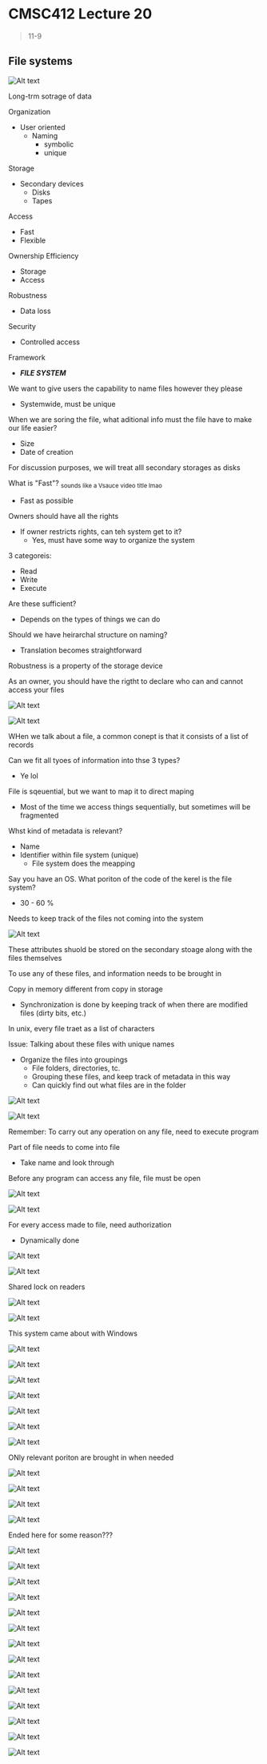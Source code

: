 # CMSC412 Lecture 20  
> 11-9  

## File systems  

![Alt text](image-1.png)  

Long-trm sotrage of data  

Organization
* User oriented
  * Naming
    * symbolic
    * unique

Storage
* Secondary devices
  * Disks
  * Tapes

Access
* Fast
* Flexible

Ownership
Efficiency 
* Storage
* Access

Robustness
* Data loss

Security
* Controlled access

Framework
* ***FILE SYSTEM***

We want to give users the capability to name files however they please
* Systemwide, must be unique  

When we are soring the file, what aditional info must the file have to make our life easier?  
* Size
* Date of creation

For discussion purposes, we will treat alll secondary storages as disks  

What is "Fast"? <sub>sounds like a Vsauce video title lmao</sub>  
* Fast as possible  

Owners should have all the rights  
* If owner restricts rights, can teh system get to it?
  * Yes, must have some way to organize the system  

3 categoreis: 
* Read 
* Write
* Execute  

Are these sufficient?  
* Depends on the types of things we can do  

Should we have heirarchal structure on naming?  
* Translation becomes straightforward  

Robustness is a property of the storage device  

As an owner, you should have the rigtht to declare who can and cannot access your files  

![Alt text](image-2.png)  

![Alt text](image-3.png)  

WHen we talk about a file, a common conept is that it consists of a list of records  

Can we fit all tyoes of information into thse 3 types?  
* Ye lol  

File is sqeuential, but we want to map it to direct maping  
* Most of the time we access things sequentially, but sometimes will be fragmented  

Whst kind of metadata is relevant?  
* Name
* Identifier within file system (unique) 
  * File system does the meapping  

Say you have an OS. What poriton of the code of the kerel is the file system?
* 30 - 60 %  

Needs to keep track of the files not coming into the system  

![Alt text](image-4.png)  

These attributes shuold be stored on the secondary stoage along with the files themselves  

To use any of these files, and information needs to be brought in  

Copy in memory different from copy in storage  
* Synchronization is done by keeping track of when there are modified files (dirty bits, etc.)  

In unix, every file traet as a list of characters

Issue: Talking about these files with unique names
* Organize the files into groupings
  * File folders, directories, tc.
  * Grouping these files, and keep track of metadata in this way  
  * Can quickly find out what files are in the folder  

![Alt text](image-5.png)  

![Alt text](image-6.png)  

Remember: To carry out any operation on any file, need to execute program  

Part of file needs to come into file  
* Take name and look through  

Before any program can access any file, file must be open  

![Alt text](image-7.png)  

![Alt text](image-8.png)  

For every access made to file, need authorization
* Dynamically done 

![Alt text](image-9.png)  

![Alt text](image-10.png)  

Shared lock on readers  

![Alt text](image-11.png)  

![Alt text](image-12.png)  

This system came about with Windows  

![Alt text](image-13.png)  

![Alt text](image-14.png)  

![Alt text](image-15.png)  

![Alt text](image-16.png)  

![Alt text](image-17.png)  

![Alt text](image-18.png)  

![Alt text](image-19.png)  

ONly relevant poriton are brought in when needed  

![Alt text](image-20.png)  

![Alt text](image-21.png)  

![Alt text](image-22.png)  

![Alt text](image-23.png)  

Ended here for some reason???

![Alt text](image-24.png)  

![Alt text](image-25.png)  

![Alt text](image-26.png)  

![Alt text](image-27.png)  

![Alt text](image-28.png)  

![Alt text](image-29.png)  

![Alt text](image-30.png)  

![Alt text](image-31.png)  

![Alt text](image-32.png)  

![Alt text](image-33.png)  

![Alt text](image-34.png)  

![Alt text](image-35.png)  

![Alt text](image-36.png)  

![Alt text](image-37.png)  

